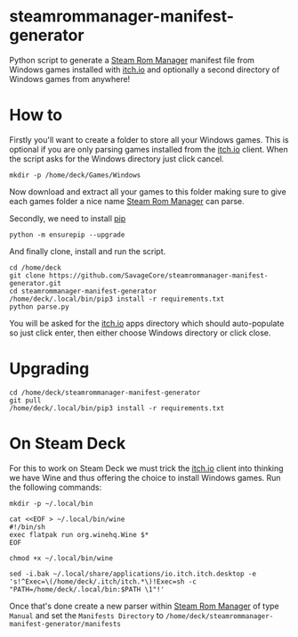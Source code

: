 # steamrommanager-manifest-generator
Python script to generate a [Steam Rom Manager](https://steamgriddb.github.io/steam-rom-manager/) manifest file from Windows games installed with [itch.io](https://itch.io) and optionally a second directory of Windows games from anywhere!

# How to

Firstly you'll want to create a folder to store all your Windows games. This is optional if you are only parsing games installed from the [itch.io](https://itch.io) client. When the script asks for the Windows directory just click cancel.
```
mkdir -p /home/deck/Games/Windows
```
Now download and extract all your games to this folder making sure to give each games folder a nice name [Steam Rom Manager](https://steamgriddb.github.io/steam-rom-manager/) can parse.

Secondly, we need to install [pip](https://pypi.org/project/pip/)

```
python -m ensurepip --upgrade
```

And finally clone, install and run the script.

```
cd /home/deck
git clone https://github.com/SavageCore/steamrommanager-manifest-generator.git
cd steamrommanager-manifest-generator
/home/deck/.local/bin/pip3 install -r requirements.txt
python parse.py
```

You will be asked for the [itch.io](https://itch.io) apps directory which should auto-populate so just click enter, then either choose Windows directory or click close.

# Upgrading
```
cd /home/deck/steamrommanager-manifest-generator
git pull
/home/deck/.local/bin/pip3 install -r requirements.txt
```

# On Steam Deck

For this to work on Steam Deck we must trick the [itch.io](https://itch.io) client into thinking we have Wine and thus offering the choice to install Windows games. Run the following commands:

```
mkdir -p ~/.local/bin
```
```
cat <<EOF > ~/.local/bin/wine
#!/bin/sh
exec flatpak run org.winehq.Wine $*
EOF
```
```
chmod +x ~/.local/bin/wine
```
```
sed -i.bak ~/.local/share/applications/io.itch.itch.desktop -e 's!^Exec=\(/home/deck/.itch/itch.*\)!Exec=sh -c "PATH=/home/deck/.local/bin:$PATH \1"!'
```

Once that's done create a new parser within [Steam Rom Manager](https://steamgriddb.github.io/steam-rom-manager/) of type `Manual` and set the `Manifests Directory` to `/home/deck/steamrommanager-manifest-generator/manifests`